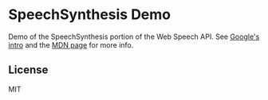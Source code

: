 # SpeechSynthesis Demo

Demo of the SpeechSynthesis portion of the Web Speech API. See [Google's intro](https://developers.google.com/web/updates/2014/01/Web-apps-that-talk-Introduction-to-the-Speech-Synthesis-API?hl=en) and the [MDN page](https://developer.mozilla.org/en-US/docs/Web/API/SpeechSynthesis) for more info.

## License

MIT

